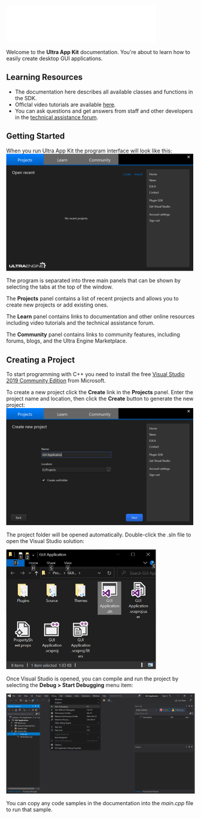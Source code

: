 <img src='https://github.com/Leadwerks/Documentation/raw/master/Images/appkit_logo.png' width='400px'/>

Welcome to the **Ultra App Kit** documentation. You're about to learn how to easily create desktop GUI applications.

## Learning Resources ##
- The documentation here describes all available classes and functions in the SDK. 
- Officlal video tutorials are available [here](https://www.leadwerks.com/community/video/browse/3-tutorials).
- You can ask questions and get answers from staff and other developers in the [technical assistance forum](https://www.leadwerks.com/community/forum/91-technical-assistance).

## Getting Started ##

When you run Ultra App Kit the program interface will look like this:
<img src='https://github.com/Leadwerks/Documentation/raw/master/Images/UltraAppKit_interface.png' width='500px'/>

The program is separated into three main panels that can be shown by selecting the tabs at the top of the window.

The **Projects** panel contains a list of recent projects and allows you to create new projects or add existing ones.

The **Learn** panel contains links to documentation and other online resources including video tutorials and the technical assistance forum.

The **Community** panel contains links to community features, including forums, blogs, and the Ultra Engine Marketplace.

## Creating a Project ##

To start programming with C++ you need to install the free [Visual Studio 2019 Community Edition](https://visualstudio.microsoft.com/vs/) from Microsoft.

To create a new project click the **Create** link in the **Projects** panel. Enter the project name and location, then click the **Create** button to generate the new project:
<img src='https://github.com/Leadwerks/Documentation/raw/master/Images/UltraAppKit_create_project.png' width='500px'/>

The project folder will be opened automatically. Double-click the .sln file to open the Visual Studio solution:

<img src='https://github.com/Leadwerks/Documentation/raw/master/Images/UltraAppKit_project_folder.png' width='400px'/>

Once Visual Studio is opened, you can compile and run the project by selecting the **Debug > Start Debugging** menu item:

<img src='https://github.com/Leadwerks/Documentation/raw/master/Images/UltraAppKit_Visual_Studio.png' width='800px'/>

You can copy any code samples in the documentation into the *main.cpp* file to run that sample.
